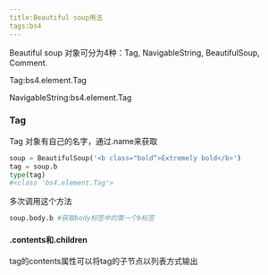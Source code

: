 ```yaml
---
title:Beautiful soup用法
tags:bs4
---
```


Beautiful soup 对象可分为4种：Tag, NavigableString, BeautifulSoup, Comment.

Tag:bs4.element.Tag

NavigableString:bs4.element.Tag

### Tag

Tag 对象有自己的名字，通过.name来获取

```python
soup = BeautifulSoup('<b class="bold“>Extremely bold</b>')
tag = soup.b
type(tag)
#<class 'bs4.element.Tag'>
```



多次调用这个方法

```py
soup.body.b #获取body标签中的第一个b标签
```

#### .contents和.children

tag的contents属性可以将tag的子节点以列表方式输出

```python

```

